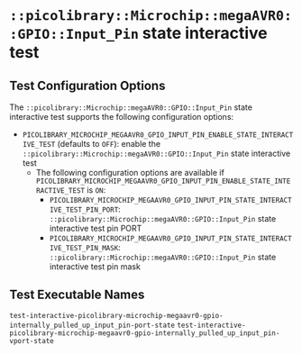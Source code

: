 # `::picolibrary::Microchip::megaAVR0::GPIO::Input_Pin` state interactive test

## Test Configuration Options
The `::picolibrary::Microchip::megaAVR0::GPIO::Input_Pin` state interactive test supports
the following configuration options:
- `PICOLIBRARY_MICROCHIP_MEGAAVR0_GPIO_INPUT_PIN_ENABLE_STATE_INTERACTIVE_TEST` (defaults
  to `OFF`): enable the `::picolibrary::Microchip::megaAVR0::GPIO::Input_Pin` state
  interactive test
    - The following configuration options are available if
      `PICOLIBRARY_MICROCHIP_MEGAAVR0_GPIO_INPUT_PIN_ENABLE_STATE_INTERACTIVE_TEST` is
      `ON`:
        - `PICOLIBRARY_MICROCHIP_MEGAAVR0_GPIO_INPUT_PIN_STATE_INTERACTIVE_TEST_PIN_PORT`:
          `::picolibrary::Microchip::megaAVR0::GPIO::Input_Pin` state interactive test pin
          PORT
        - `PICOLIBRARY_MICROCHIP_MEGAAVR0_GPIO_INPUT_PIN_STATE_INTERACTIVE_TEST_PIN_MASK`:
          `::picolibrary::Microchip::megaAVR0::GPIO::Input_Pin` state interactive test pin
          mask

## Test Executable Names
`test-interactive-picolibrary-microchip-megaavr0-gpio-internally_pulled_up_input_pin-port-state`
`test-interactive-picolibrary-microchip-megaavr0-gpio-internally_pulled_up_input_pin-vport-state`
